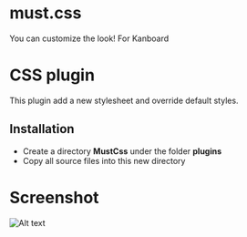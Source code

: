 # must.css
You can customize the look! For Kanboard

CSS plugin
=====================

This plugin add a new stylesheet and override default styles.

Installation
------------

- Create a directory **MustCss** under the folder **plugins**
- Copy all source files into this new directory

# Screenshot

![Alt text](https://raw.githubusercontent.com/kenlog/must.css/master/screen-kb.png "Screenshot")
